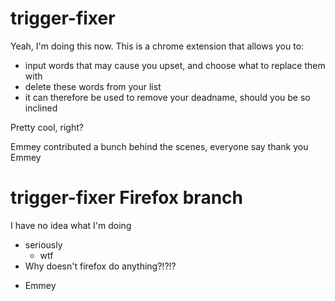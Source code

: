 # trigger-fixer

Yeah, I'm doing this now. This is a chrome extension that allows you to:
* input words that may cause you upset, and choose what to replace them with
* delete these words from your list
* it can therefore be used to remove your deadname, should you be so inclined

Pretty cool, right?

Emmey contributed a bunch behind the scenes, everyone say thank you Emmey

# trigger-fixer Firefox branch

I have no idea what I'm doing
* seriously
  * wtf
* Why doesn't firefox do anything?!?!?

- Emmey

